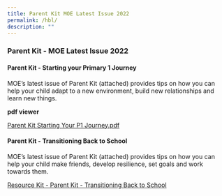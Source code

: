 ```yaml
---
title: Parent Kit MOE Latest Issue 2022
permalink: /hbl/
description: ""
---
```

### **Parent Kit - MOE Latest Issue 2022**
#### **Parent Kit - Starting your Primary 1 Journey**
MOE’s latest issue of Parent Kit (attached) provides tips on how you can help your child adapt to a new environment, build new relationships and learn new things.

**pdf viewer**

[Parent Kit Starting Your P1 Journey.pdf](/files/parent%20kit%20p1%20journey.pdf)

#### **Parent Kit - Transitioning Back to School**
MOE’s latest issue of Parent Kit (attached) provides tips on how you can help your child make friends, develop resilience, set goals and work towards them.

[Resource Kit - Parent Kit - Transitioning Back to School](/files/back%20to%20school.pdf)

